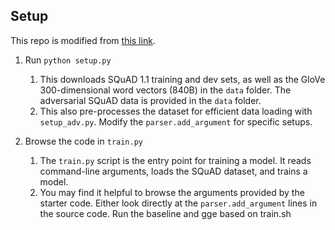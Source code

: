 ## Setup
This repo is modified from [this link](https://github.com/chrischute/squad).
  
1. Run `python setup.py`
    1. This downloads SQuAD 1.1 training and dev sets, as well as the GloVe 300-dimensional word vectors (840B) in the `data` folder. The adversarial SQuAD data is provided in the `data` folder.
    2. This also pre-processes the dataset for efficient data loading with `setup_adv.py`. Modify the `parser.add_argument` for specific setups.

2. Browse the code in `train.py`
    1. The `train.py` script is the entry point for training a model. It reads command-line arguments, loads the SQuAD dataset, and trains a model.
    2. You may find it helpful to browse the arguments provided by the starter code. Either look directly at the `parser.add_argument` lines in the source code.
    Run the baseline and gge based on train.sh
